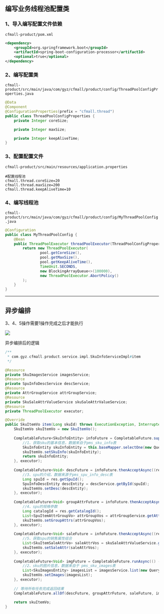 ## 编写业务线程池配置类

### 1、导入编写配置文件依赖

`cfmall-product/pom.xml`

```xml
<dependency>
    <groupId>org.springframework.boot</groupId>
    <artifactId>spring-boot-configuration-processor</artifactId>
    <optional>true</optional>
</dependency>
```

### 2、编写配置类

`cfmall-product/src/main/java/com/gyz/cfmall/product/config/ThreadPoolConfigProperties.java`

```java
@Data
@Component
@ConfigurationProperties(prefix = "cfmall.thread")
public class ThreadPoolConfigProperties {
    private Integer coreSize;

    private Integer maxSize;

    private Integer keepAliveTime;
}
```

### 3、配置配置文件

`cfmall-product/src/main/resources/application.properties`

```properties
#配置线程池
cfmall.thread.coreSize=20
cfmall.thread.maxSize=200
cfmall.thread.keepAliveTime=10
```

### 4、编写线程池

`cfmall-product/src/main/java/com/gyz/cfmall/product/config/MyThreadPoolConfig.java`

```java
@Configuration
public class MyThreadPoolConfig {
    @Bean
    public ThreadPoolExecutor threadPoolExecutor(ThreadPoolConfigProperties pool) {
        return new ThreadPoolExecutor(
                pool.getCoreSize(),
                pool.getMaxSize(),
                pool.getKeepAliveTime(),
                TimeUnit.SECONDS,
                new BlockingArrayQueue<>(100000),
                new ThreadPoolExecutor.AbortPolicy()
        );
    }
}
```

---

## 异步编排

3、4、5操作需要1操作完成之后才能执行

![](https://cfmall-hello.oss-cn-beijing.aliyuncs.com/images/202304/202304031839915.png#id=QY5hw&originHeight=601&originWidth=1026&originalType=binary&ratio=1&rotation=0&showTitle=false&status=done&style=none&title=)

异步编排后的逻辑

```java
/**
 * com.gyz.cfmall.product.service.impl.SkuInfoServiceImpl#item
 */

@Resource
private SkuImagesService imagesService;
@Resource
private SpuInfoDescService descService;
@Resource
private AttrGroupService attrGroupService;
@Resource
private SkuSaleAttrValueService skuSaleAttrValueService;
@Resource
private ThreadPoolExecutor executor;

@Override
public SkuItemVo item(Long skuId) throws ExecutionException, InterruptedException {
    SkuItemVo skuItemVo = new SkuItemVo();
    
    CompletableFuture<SkuInfoEntity> infoFuture = CompletableFuture.supplyAsync(() -> {
        //1、获取sku的基本信息，数据来自于pms_sku_info表
        SkuInfoEntity skuInfoEntity = this.baseMapper.selectOne(new QueryWrapper<SkuInfoEntity>().eq("sku_id", skuId));
        skuItemVo.setSkuInfo(skuInfoEntity);
        return skuInfoEntity;
    }, executor);
    
    CompletableFuture<Void> descFuture = infoFuture.thenAcceptAsync((res) -> {
        //3、spu的介绍，数据来源于pms_spu_info_desc表
        Long spuId = res.getSpuId();
        SpuInfoDescEntity descEntity = descService.getById(spuId);
        skuItemVo.setDesc(descEntity);
    }, executor);
    
    CompletableFuture<Void> groupAttrFuture = infoFuture.thenAcceptAsync((res) -> {
        //4、spu的规格参数
        Long catalogId = res.getCatalogId();
        List<SpuItemAttrGroupVo> attrGroupVos = attrGroupService.getAttrGroupWithAttrsBySpuIdAndCatalogId(res.getSpuId(), catalogId);
        skuItemVo.setGroupAttrs(attrGroupVos);
    }, executor);
    
    CompletableFuture<Void> saleFuture = infoFuture.thenAcceptAsync((res) -> {
        //5、获取spu的销售属性组合
        List<SkuItemSaleAttrVo> saleAttrVos = skuSaleAttrValueService.getSaleAttrBySpuId(res.getSpuId());
        skuItemVo.setSaleAttr(saleAttrVos);
    }, executor);
    
    CompletableFuture<Void> imgFuture = CompletableFuture.runAsync(() -> {
        //2、sku的图片信息，数据来自于 pms_sku_images表
        List<SkuImagesEntity> imagesList = imagesService.list(new QueryWrapper<SkuImagesEntity>().eq("sku_id", skuId));
        skuItemVo.setImages(imagesList);
    }, executor);
    
    // 等待所有任务完成返回结果
    CompletableFuture.allOf(descFuture, groupAttrFuture, saleFuture, imgFuture).get();
    
    return skuItemVo;
}
```
